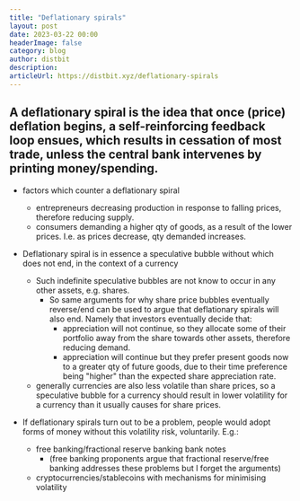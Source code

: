 ```yaml
---
title: "Deflationary spirals"
layout: post
date: 2023-03-22 00:00
headerImage: false
category: blog
author: distbit
description:
articleUrl: https://distbit.xyz/deflationary-spirals
---
```


## A deflationary spiral is the idea that once (price) deflation begins, a self-reinforcing feedback loop ensues, which results in cessation of most trade, unless the central bank intervenes by printing money/spending.


- factors which counter a deflationary spiral
	- entrepreneurs decreasing production in response to falling prices, therefore reducing supply.  
	- consumers demanding a higher qty of goods, as a result of the lower prices. I.e. as prices decrease, qty demanded increases.

- Deflationary spiral is in essence a speculative bubble without which does not end, in the context of a currency
	- Such indefinite speculative bubbles are not know to occur in any other assets, e.g. shares.
		- So same arguments for why share price bubbles eventually reverse/end can be used to argue that deflationary spirals will also end. Namely that investors eventually decide that:
			- appreciation will not continue, so they allocate some of their portfolio away from the share towards other assets, therefore reducing demand.
			- appreciation will continue but they prefer present goods now to a greater qty of future goods, due to their time preference being "higher" than the expected share appreciation rate.
	- generally currencies are also less volatile than share prices, so a speculative bubble for a currency should result in lower volatility for a currency than it usually causes for share prices.

- If deflationary spirals turn out to be a problem, people would adopt forms of money without this volatility risk, voluntarily. E.g.: 
	- free banking/fractional reserve banking bank notes
		- (free banking proponents argue that fractional reserve/free banking addresses these problems but I forget the arguments)
	- cryptocurrencies/stablecoins with mechanisms for minimising volatility